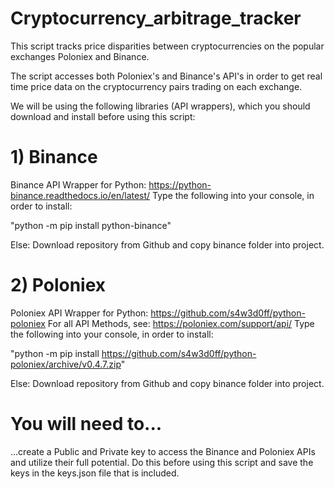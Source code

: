 # Cryptocurrency_arbitrage_tracker

This script tracks price disparities between cryptocurrencies on the popular exchanges Poloniex and Binance.

The script accesses both Poloniex's and Binance's API's in order to get real time price data on the cryptocurrency pairs trading on each exchange.

We will be using the following libraries (API wrappers), which you should download and install before using this script:



# 1) Binance 


Binance API Wrapper for Python: https://python-binance.readthedocs.io/en/latest/
Type the following into your console, in order to install:


"python -m pip install python-binance"


Else: Download repository from Github and copy binance folder into project.



# 2) Poloniex


Poloniex API Wrapper for Python: https://github.com/s4w3d0ff/python-poloniex
For all API Methods, see: https://poloniex.com/support/api/
Type the following into your console, in order to install:


"python -m pip install https://github.com/s4w3d0ff/python-poloniex/archive/v0.4.7.zip"


Else: Download repository from Github and copy binance folder into project.

# You will need to...

...create a Public and Private key to access the Binance and Poloniex APIs and utilize their full potential.
Do this before using this script and save the keys in the keys.json file that is included.

